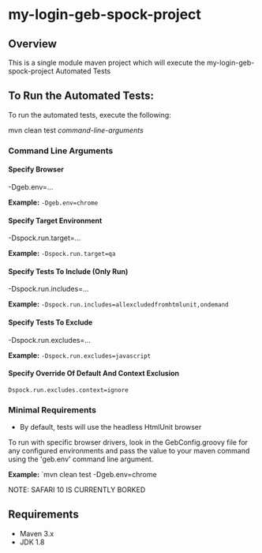 # my-login-geb-spock-project


## Overview

This is a single module maven project which will execute the my-login-geb-spock-project 
Automated Tests


## To Run the Automated Tests:
To run the automated tests, execute the following:

mvn clean test *command-line-arguments*


### Command Line Arguments
#### Specify Browser
-Dgeb.env=...

**Example:**
`-Dgeb.env=chrome`

#### Specify Target Environment
-Dspock.run.target=...

**Example:**
`-Dspock.run.target=qa`

#### Specify Tests To Include (Only Run)
-Dspock.run.includes=...

**Example:**
`-Dspock.run.includes=allexcludedfromhtmlunit,ondemand`

#### Specify Tests To Exclude
-Dspock.run.excludes=...

**Example:**
`-Dspock.run.excludes=javascript`

#### Specify Override Of Default And Context Exclusion
`Dspock.run.excludes.context=ignore`


### Minimal Requirements
* By default, tests will use the headless HtmlUnit browser

To run with specific browser drivers, look in the GebConfig.groovy file for any
configured environments and pass the value to your maven command using the
 'geb.env' command line argument.


**Example:**
`mvn clean test -Dgeb.env=chrome

NOTE: SAFARI 10 IS CURRENTLY BORKED


## Requirements
* Maven 3.x
* JDK 1.8
